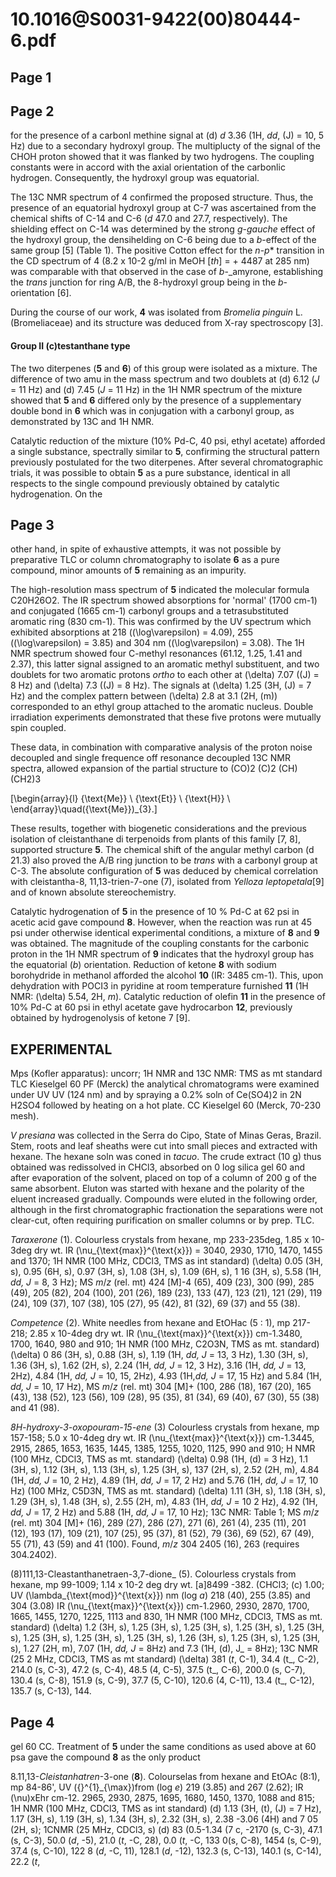# 10.1016@S0031-9422(00)80444-6.pdf

## Page 1



## Page 2

for the presence of a carbonl methine signal at \(d\) _d_ 3.36 (1H, _dd_, \(J\) = 10, 5 Hz) due to a secondary hydroxyl group. The multiplucty of the signal of the CHOH proton showed that it was flanked by two hydrogens. The coupling constants were in accord with the axial orientation of the carbonlic hydrogen. Consequently, the hydroxyl group was equatorial.

The 13C NMR spectrum of 4 confirmed the proposed structure. Thus, the presence of an equatorial hydroxyl group at C-7 was ascertained from the chemical shifts of C-14 and C-6 (_d_ 47.0 and 27.7, respectively). The shielding effect on C-14 was determined by the strong _g_-_gauche_ effect of the hydroxyl group, the densihelding on C-6 being due to a _b_-effect of the same group [5] (Table 1). The positive Cotton effect for the _n_-_p_* transition in the CD spectrum of 4 (8.2 x 10-2 g/ml in MeOH [_th_] = + 4487 at 285 nm) was comparable with that observed in the case of _b_-_amyrone, establishing the _trans_ junction for ring A/B, the 8-hydroxyl group being in the _b_-orientation [6].

During the course of our work, **4** was isolated from _Bromelia pinguin_ L. (Bromeliaceae) and its structure was deduced from X-ray spectroscopy [3].

#### Group II (c)testanthane type

The two diterpenes (**5** and **6**) of this group were isolated as a mixture. The difference of two amu in the mass spectrum and two doublets at \(d\) 6.12 (_J_ = 11 Hz) and \(d\) 7.45 (_J_ = 11 Hz) in the 1H NMR spectrum of the mixture showed that **5** and **6** differed only by the presence of a supplementary double bond in **6** which was in conjugation with a carbonyl group, as demonstrated by 13C and 1H NMR.

Catalytic reduction of the mixture (10% Pd-C, 40 psi, ethyl acetate) afforded a single substance, spectrally similar to **5**, confirming the structural pattern previously postulated for the two diterpenes. After several chromatographic trials, it was possible to obtain **5** as a pure substance, identical in all respects to the single compound previously obtained by catalytic hydrogenation. On the 

## Page 3

other hand, in spite of exhaustive attempts, it was not possible by preparative TLC or column chromatography to isolate **6** as a pure compound, minor amounts of **5** remaining as an impurity.

The high-resolution mass spectrum of **5** indicated the molecular formula C20H26O2. The IR spectrum showed absorptions for 'normal' (1700 cm-1) and conjugated (1665 cm-1) carbonyl groups and a tetrasubstituted aromatic ring (830 cm-1). This was confirmed by the UV spectrum which exhibited absorptions at 218 (\(\log\varepsilon\) = 4.09), 255 (\(\log\varepsilon\) = 3.85) and 304 nm (\(\log\varepsilon\) = 3.08). The 1H NMR spectrum showed four C-methyl resonances (61.12, 1.25, 1.41 and 2.37), this latter signal assigned to an aromatic methyl substituent, and two doublets for two aromatic protons _ortho_ to each other at \(\delta\) 7.07 (\(J\) = 8 Hz) and \(\delta\) 7.3 (\(J\) = 8 Hz). The signals at \(\delta\) 1.25 (3H, \(J\) = 7 Hz) and the complex pattern between \(\delta\) 2.8 at 3.1 (2H, \(m\)) corresponded to an ethyl group attached to the aromatic nucleus. Double irradiation experiments demonstrated that these five protons were mutually spin coupled.

These data, in combination with comparative analysis of the proton noise decoupled and single frequence off resonance decoupled 13C NMR spectra, allowed expansion of the partial structure to (CO)2 (C)2 (CH) (CH2)3

\[\begin{array}{l} {\text{Me}} \\ {\text{Et}} \\ {\text{H}} \\ \end{array}\quad({\text{Me}})_{3}.\]

These results, together with biogenetic considerations and the previous isolation of cleistanthane di terpenoids from plants of this family [7, 8], supported structure **5**. The chemical shift of the angular methyl carbon (d 21.3) also proved the A/B ring junction to be _trans_ with a carbonyl group at C-3. The absolute configuration of **5** was deduced by chemical correlation with cleistantha-8, 11,13-trien-7-one (7), isolated from _Yelloza leptopetala_[9] and of known absolute stereochemistry.

Catalytic hydrogenation of **5** in the presence of 10 % Pd-C at 62 psi in acetic acid gave compound **8**. However, when the reaction was run at 45 psi under otherwise identical experimental conditions, a mixture of **8** and **9** was obtained. The magnitude of the coupling constants for the carbonic proton in the 1H NMR spectrum of **9** indicates that the hydroxyl group has the equatorial (_b_) orientation. Reduction of ketone **8** with sodium borohydride in methanol afforded the alcohol **10** (IR: 3485 cm-1). This, upon dehydration with POCI3 in pyridine at room temperature furnished **11** (1H NMR: \(\delta\) 5.54, 2H, _m_). Catalytic reduction of olefin **11** in the presence of 10% Pd-C at 60 psi in ethyl acetate gave hydrocarbon **12**, previously obtained by hydrogenolysis of ketone 7 [9].

## EXPERIMENTAL

Mps (Kofler apparatus): uncorr; 1H NMR and 13C NMR: TMS as mt standard TLC Kieselgel 60 PF (Merck) the analytical chromatograms were examined under UV UV (124 nm) and by spraying a 0.2% soln of Ce(SO4)2 in 2N H2SO4 followed by heating on a hot plate. CC Kieselgel 60 (Merck, 70-230 mesh).

_V presiana_ was collected in the Serra do Cipo, State of Minas Geras, Brazil. Stem, roots and leaf sheaths were cut into small pieces and extracted with hexane. The hexane soln was coned in _tacuo_. The crude extract (10 g) thus obtained was redissolved in CHCl3, absorbed on 0 log silica gel 60 and after evaporation of the solvent, placed on top of a column of 200 g of the same absorbent. Eluton was started with hexane and the polarity of the eluent increased gradually. Compounds were eluted in the following order, although in the first chromatographic fractionation the separations were not clear-cut, often requiring purification on smaller columns or by prep. TLC.

_Taraxerone_ (1). Colourless crystals from hexane, mp 233-235deg, 1.85 x 10-3deg dry wt. IR \(\nu_{\text{max}}^{\text{x}}\) = 3040, 2930, 1710, 1470, 1455 and 1370; 1H NMR (100 MHz, CDCl3, TMS as int standard) \(\delta\) 0.05 (3H, s), 0.95 (6H, s), 0.97 (3H, s), 1.08 (3H, s), 1.09 (6H, s), 1 16 (3H, s), 5.58 (1H, _dd, J_ = 8, 3 Hz); MS _m_/_z_ (rel. mt) 424 [M]-4 (65), 409 (23), 300 (99), 285 (49), 205 (82), 204 (100), 201 (26), 189 (23), 133 (47), 123 (21), 121 (29), 119 (24), 109 (37), 107 (38), 105 (27), 95 (42), 81 (32), 69 (37) and 55 (38).

_Competence_ (2). White needles from hexane and EtOHac (5 : 1), mp 217-218; 2.85 x 10-4deg dry wt. IR \(\nu_{\text{max}}^{\text{x}}\) cm-1.3480, 1700, 1640, 980 and 910; 1H NMR (100 MHz, C2O3N, TMS as mt. standard) \(\delta\) 0 86 (3H, s), 0.88 (3H, s), 1.19 (1H, _dd, J_ = 13, 3 Hz), 1.30 (3H, s), 1.36 (3H, s), 1.62 (2H, s), 2.24 (1H, _dd, J_ = 12, 3 Hz), 3.16 (1H, _dd, J_ = 13, 2Hz), 4.84 (1H, _dd, J_ = 10, 15, 2Hz), 4.93 (1H,_dd, J_ = 17, 15 Hz) and 5.84 (1H, _dd, J_ = 10, 17 Hz), MS _m_/_z_ (rel. mt) 304 [M]+ (100, 286 (18), 167 (20), 165 (43), 138 (52), 123 (56), 109 (28), 95 (35), 81 (34), 69 (40), 67 (30), 55 (38) and 41 (98).

_8H-hydroxy-3-oxopouram-15-ene_ (3) Colourless crystals from hexane, mp 157-158; 5.0 x 10-4deg dry wt. IR \(\nu_{\text{max}}^{\text{x}}\) cm-1.3445, 2915, 2865, 1653, 1635, 1445, 1385, 1255, 1020, 1125, 990 and 910; H NMR (100 MHz, CDCl3, TMS as mt. standard) \(\delta\) 0.98 (1H, \(d\) = 3 Hz), 1.1 (3H, s), 1.12 (3H, s), 1.13 (3H, s), 1.25 (3H, s), 137 (2H, s), 2.52 (2H, m), 4.84 (1H, _dd, J_ = 10, 2 Hz), 4.89 (1H, _dd, J_ = 17, 2 Hz) and 5.76 (1H, _dd, J_ = 17, 10 Hz) (100 MHz, C5D3N, TMS as mt. standard) \(\delta\) 1.11 (3H, s), 1.18 (3H, s), 1.29 (3H, s), 1.48 (3H, s), 2.55 (2H, m), 4.83 (1H, _dd, J_ = 10 2 Hz), 4.92 (1H, _dd, J_ = 17, 2 Hz) and 5.88 (1H, _dd, J_ = 17, 10 Hz); 13C NMR: Table 1; MS _m_/_z_ (rel. mt) 304 [M]+ (16), 289 (27), 286 (27), 271 (6), 261 (4), 235 (11), 201 (12), 193 (17), 109 (21), 107 (25), 95 (37), 81 (52), 79 (36), 69 (52), 67 (49), 55 (71), 43 (59) and 41 (100). Found, _m_/_z_ 304 2405 (16), 263 (requires 304.2402).

\(8\)111,13-Cleastanthanetraen-3,7-dione_ (5). Colourless crystals from hexane, mp 99-1009; 1.14 x 10-2 deg dry wt. [a]8499 -382. (CHCl3; \(c\) 1.00; UV \(\lambda_{\text{mod}}^{\text{x}}\) nm (log _a_) 218 (40), 255 (3.85) and 304 (3.08) IR \(\nu_{\text{max}}^{\text{x}}\) cm-1.2960, 2930, 2870, 1700, 1665, 1455, 1270, 1225, 1113 and 830, 1H NMR (100 MHz, CDCl3, TMS as mt. standard) \(\delta\) 1.2 (3H, s), 1.25 (3H, s), 1.25 (3H, s), 1.25 (3H, s), 1.25 (3H, s), 1.25 (3H, s), 1.25 (3H, s), 1.25 (3H, s), 1.26 (3H, s), 1.25 (3H, s), 1.25 (3H, s), 1.27 (2H, m), 7.07 (1H, _dd, J_ = 8Hz) and 7.3 (1H, \(d\), J_ = 8Hz); 13C NMR (25 2 MHz, CDCl3, TMS as mt standard) \(\delta\) 381 (_t_, C-1), 34.4 (t_, C-2), 214.0 (s, C-3), 47.2 (s, C-4), 48.5 (4, C-5), 37.5 (t_, C-6), 200.0 (s, C-7), 130.4 (s, C-8), 151.9 (s, C-9), 37.7 (5, C-10), 120.6 (4, C-11), 13.4 (t_, C-12), 135.7 (s, C-13), 144.



## Page 4

gel 60 CC. Treatment of **5** under the same conditions as used above at 60 psa gave the compound **8** as the only product

8.11,13-_Cleistanhatren_-3-one (**8**). Colourselas from hexane and EtOAc (8:1), mp 84-86', UV \({}^{1}_{\max}\)from (log _e_) 219 (3.85) and 267 (2.62); IR \(\nu\)xEhr cm-12. 2965, 2930, 2875, 1695, 1680, 1450, 1370, 1088 and 815; 1H NMR (100 MHz, CDCl3, TMS as int standard) \(d\) 1.13 (3H, \(t\), \(J\) = 7 Hz), 1.17 (3H, s), 1.19 (3H, s), 1.34 (3H, s), 2.32 (3H, s), 2.38 -3.06 (4H) and 7 05 (2H, s); 1CNMR (25 MHz, CDCl3, s) \(d\) 83 (0.5-1.34 (7 c, -2170 (s, C-3), 47.1 (s, C-3), 50.0 (_d_, -5), 21.0 (_t_, -C, 28), 0.0 (_t_, -C, 133 0(s, C-8), 1454 (s, C-9), 37.4 (s, C-10), 122 8 (_d_, -C, 11), 128.1 (_d_, -12), 132.3 (s, C-13), 140.1 (s, C-14), 22.2 (_t_,


